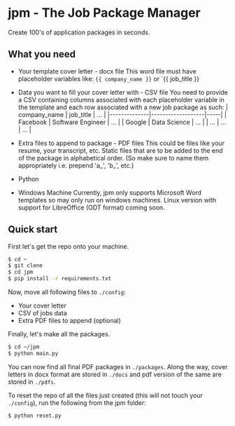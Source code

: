 # jpm - The Job Package Manager

Create 100's of application packages in seconds. 

## What you need
* Your template cover letter - docx file
This word file must have  placeholder variables like: `{{ company_name }}` or `{{ job_title }}

* Data you want to fill your cover letter with - CSV file
You need to provide a CSV containing columns associated with each placeholder variable in the template and each row associated with a new job package as such:
| company_name | job_title         | ... |
|--------------|-------------------|-----|
| Facebook     | Software Engineer | ... |
| Google       | Data Science      | ... |
| ...          | ...               | ... |

* Extra files to append to package - PDF files
This could be files like your resume, your transcript, etc. Static files that are to be added to the end of the package in alphabetical order. (So make sure to name them appropriately i.e. prepend 'a_', 'b_', etc.)

* Python
* Windows Machine 
Currently, jpm only supports Microsoft Word templates so may only run on windows machines. Linux version with support for LibreOffice (ODT format) coming soon.

## Quick start

First let's get the repo onto your machine.
```bash
$ cd ~
$ git clone 
$ cd jpm
$ pip install -r requirements.txt
```

Now, move all following files to `./config`:
* Your cover letter 
* CSV of jobs data
* Extra PDF files to append (optional)

Finally, let's make all the packages.
```bash
$ cd ~/jpm
$ python main.py
```

You can now find all final PDF packages in `./packages`. Along the way, cover letters in docx format are stored in `./docs` and pdf version of the same are stored in `./pdfs`.

To reset the repo of all the files just created (this will not touch your `./config`), run the following from the jpm folder:
```bash
$ python reset.py
```
